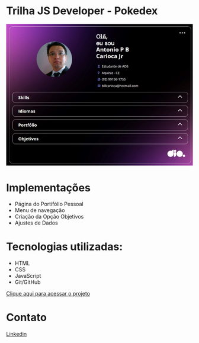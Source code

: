 # Trilha JS Developer - Pokedex
![preview](/data/imgs/TelaInicial.jpeg)


# Implementações
- Página do Portifólio Pessoal
- Menu de navegação
- Criação da Opção Objetivos
- Ajustes de Dados

# Tecnologias utilizadas:
- HTML
- CSS
- JavaScript
- Git/GitHub

[Clique aqui para acessar o projeto](https://billcarioca.github.io/js-developer-portfolio/)

# Contato
[Linkedin](https://www.linkedin.com/in/billcarioca/)